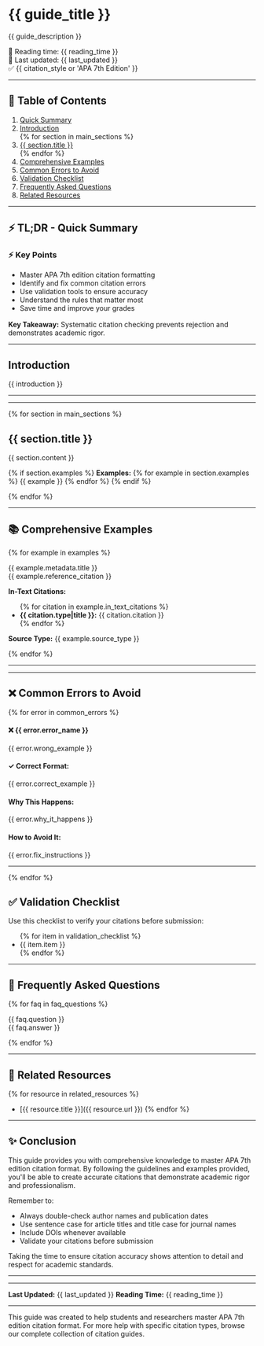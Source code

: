 <div class="hero">
<h1>{{ guide_title }}</h1>
<p class="hero-description">{{ guide_description }}</p>
<div class="hero-meta">
<div class="meta-badge">📖 Reading time: {{ reading_time }}</div>
<div class="meta-badge">🔄 Last updated: {{ last_updated }}</div>
<div class="meta-badge">✅ {{ citation_style or 'APA 7th Edition' }}</div>
</div>
</div>

---

<div class="toc">
<h2>📑 Table of Contents</h2>
<ol>
<li><a href="#tldr---quick-summary">Quick Summary</a></li>
<li><a href="#introduction">Introduction</a></li>
{% for section in main_sections %}
<li><a href="#{{ section.slug }}">{{ section.title }}</a></li>
{% endfor %}
<li><a href="#comprehensive-examples">Comprehensive Examples</a></li>
<li><a href="#common-errors-to-avoid">Common Errors to Avoid</a></li>
<li><a href="#validation-checklist">Validation Checklist</a></li>
<li><a href="#frequently-asked-questions">Frequently Asked Questions</a></li>
<li><a href="#related-resources">Related Resources</a></li>
</ol>
</div>

---

## ⚡ TL;DR - Quick Summary

<div class="tldr-box">
<h3>⚡ Key Points</h3>
<ul>
<li>Master APA 7th edition citation formatting</li>
<li>Identify and fix common citation errors</li>
<li>Use validation tools to ensure accuracy</li>
<li>Understand the rules that matter most</li>
<li>Save time and improve your grades</li>
</ul>
<p style="margin-top: 1rem;"><strong>Key Takeaway:</strong> Systematic citation checking prevents rejection and demonstrates academic rigor.</p>
</div>

---

## Introduction

{{ introduction }}

---

<div class="cta-placement" id="mini-checker-intro">
<!-- MiniChecker component will be rendered here -->
</div>

---

{% for section in main_sections %}
## {{ section.title }}

{{ section.content }}

{% if section.examples %}
**Examples:**
{% for example in section.examples %}
{{ example }}
{% endfor %}
{% endif %}

{% endfor %}

---

## 📚 Comprehensive Examples

{% for example in examples %}
<div class="example-box">
<div class="example-variation">{{ example.metadata.title }}</div>
<div class="citation-example">
{{ example.reference_citation }}
</div>

<strong>In-Text Citations:</strong>
<ul>
{% for citation in example.in_text_citations %}
<li><strong>{{ citation.type|title }}:</strong> {{ citation.citation }}</li>
{% endfor %}
</ul>

<p><strong>Source Type:</strong> {{ example.source_type }}</p>
</div>

{% endfor %}

---

<div class="cta-placement" id="mini-checker-test">
<!-- MiniChecker component will be rendered here -->
</div>

---

## ❌ Common Errors to Avoid

{% for error in common_errors %}
<div class="error-example">
<h4>❌ {{ error.error_name }}</h4>
<div class="wrong-example">
{{ error.wrong_example }}
</div>
</div>

<div class="correction-box">
<h4>✓ Correct Format:</h4>
<div class="correct-example">
{{ error.correct_example }}
</div>
</div>

<div class="explanation-box">
<h4>Why This Happens:</h4>
<p>{{ error.why_it_happens }}</p>
<h4>How to Avoid It:</h4>
<p>{{ error.fix_instructions }}</p>
</div>

---

{% endfor %}

## ✅ Validation Checklist

<div class="checklist">
<p>Use this checklist to verify your citations before submission:</p>
<ul>
{% for item in validation_checklist %}
<li>{{ item.item }}</li>
{% endfor %}
</ul>
</div>

---


## 🙋 Frequently Asked Questions

{% for faq in faq_questions %}
<div class="faq-item">
<div class="faq-question">{{ faq.question }}</div>
<div class="faq-answer">{{ faq.answer }}</div>
</div>

{% endfor %}

---

## 🔗 Related Resources

{% for resource in related_resources %}
- [{{ resource.title }}]({{ resource.url }})
{% endfor %}

---

## ✨ Conclusion

This guide provides you with comprehensive knowledge to master APA 7th edition citation format. By following the guidelines and examples provided, you'll be able to create accurate citations that demonstrate academic rigor and professionalism.

Remember to:
- Always double-check author names and publication dates
- Use sentence case for article titles and title case for journal names
- Include DOIs whenever available
- Validate your citations before submission

Taking the time to ensure citation accuracy shows attention to detail and respect for academic standards.

---

<div class="cta-placement" id="mini-checker-final">
<!-- MiniChecker component will be rendered here -->
</div>

---

**Last Updated:** {{ last_updated }}
**Reading Time:** {{ reading_time }}

---

<div class="author-info">
    <p>This guide was created to help students and researchers master APA 7th edition citation format. For more help with specific citation types, browse our complete collection of citation guides.</p>
</div>